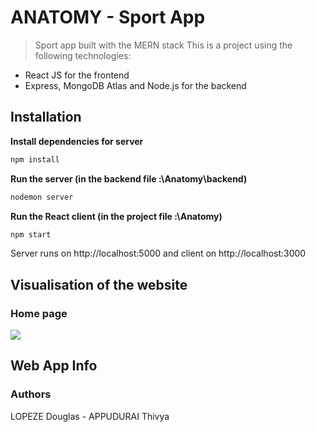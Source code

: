 # ANATOMY - Sport App

> Sport app built with the MERN stack
This is a project using the following technologies:
- React JS for the frontend
- Express, MongoDB Atlas and Node.js for the backend


## Installation

**Install dependencies for server**
```bash
npm install
```
**Run the server (in the backend file :\Anatomy\backend)**
```bash
nodemon server
```
**Run the React client (in the project file :\Anatomy)**
```bash
npm start
```
Server runs on http://localhost:5000 and client on http://localhost:3000



## Visualisation of the website

### Home page
<img id="screenshot" src="/src/components/Pages/Sport/anatomy.gif">



## Web App Info

### Authors

LOPEZE Douglas - APPUDURAI Thivya

